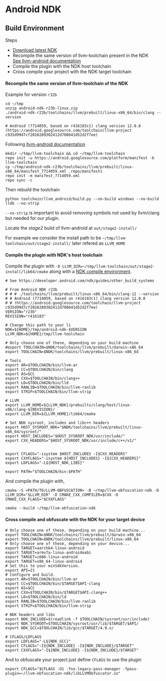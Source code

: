 # Android NDK

## Build Environment

Steps

 - [Download latest NDK](https://developer.android.com/ndk/downloads)
 - Recompile the same version of llvm-toolchain present in the NDK  
   [See llvm-android documentation](https://android.googlesource.com/toolchain/llvm_android/+/master/README.md)
 - Compile the plugin with the NDK host toolchain
 - Cross compile your project with the NDK target toolchain

#### Recompile the same version of llvm-toolchain of the NDK

Example for version `r32b`

```
cd ~/tmp
unzip android-ndk-r23b-linux.zip
./android-ndk-r23b/toolchains/llvm/prebuilt/linux-x86_64/bin/clang --version

# Android (7714059, based on r416183c1) clang version 12.0.8 (https://android.googlesource.com/toolchain/llvm-project c935d99d7cf2016289302412d708641d52d2f7ee)
```

Following [llvm-android documentation](https://android.googlesource.com/toolchain/llvm_android/+/master/README.md)

```
mkdir ~/tmp/llvm-toolchain && cd ~/tmp/llvm-toolchain
repo init -u https://android.googlesource.com/platform/manifest -b llvm-toolchain
cp ~/tmp/android-ndk-r23b/toolchains/llvm/prebuilt/linux-x86_64/manifest_7714059.xml .repo/manifests
repo init -m manifest_7714059.xml
repo sync -c
```

Then rebuild the toolchain

```
python toolchain/llvm_android/build.py --no-build windows --no-build lldb --no-strip
```

`--no-strip` is important to avoid removing symbols not used by llvm/clang but needed for our plugin.

Locate the *stage2* build of llvm-android at `out/stage2-install/`

For example we consider the install path to be `~/tmp/llvm-toolchain/out/stage2-install/` later refered as `LLVM_HOME`

#### Compile the plugin with NDK's host toolchain

Compile the plugin with  `-D LLVM_DIR=~/tmp/llvm-toolchain/out/stage2-install/lib64/cmake` along with a [NDK compile environment](https://developer.android.com/ndk/guides/other_build_systems#non-autoconf_make_projects).

```
# See https://developer.android.com/ndk/guides/other_build_systems

# From Android NDK r23b
# # # ./toolchains/llvm/prebuilt/linux-x86_64/bin/clang-12 --version
# # Android (7714059, based on r416183c1) clang version 12.0.8
# # (https://android.googlesource.com/toolchain/llvm-project c935d99d7cf2016289302412d708641d52d2f7ee)
VERSION="r23b"
REVISION="r416183"

# Change this path to your li
NDK=${HOME}/tmp/android-ndk-$VERSION
LLVM_NDK=${HOME}/tmp/llvm-toolchain

# Only choose one of these, depending on your build machine
#export TOOLCHAIN=$NDK/toolchains/llvm/prebuilt/darwin-x86_64
export TOOLCHAIN=$NDK/toolchains/llvm/prebuilt/linux-x86_64

# Tools
export AR=$TOOLCHAIN/bin/llvm-ar
export CC=$TOOLCHAIN/bin/clang
export AS=$CC
export CXX=$TOOLCHAIN/bin/clang++
export LD=$TOOLCHAIN/bin/lld
export RANLIB=$TOOLCHAIN/bin/llvm-ranlib
export STRIP=$TOOLCHAIN/bin/llvm-strip

# LLVM
export LLVM_HOME=${LLVM_NDK}/prebuilts/clang/host/linux-x86/clang-${REVISION}/
export LLVM_DIR=${LLVM_HOME}/lib64/cmake

# Set NDK sysroot, includes and libc++ headers
export HOST_SYSROOT_NDK="$NDK/toolchains/llvm/prebuilt/linux-x86_64/sysroot/"
export HOST_INCLUDES="$HOST_SYSROOT_NDK/usr/include/"
export CXX_HEADERS="$HOST_SYSROOT_NDK/usr/include/c++/v1/"


export CFLAGS="-isystem $HOST_INCLUDES -I$CXX_HEADERS"
export CXXFLAGS="-isystem ${HOST_INCLUDES} -I${CXX_HEADERS}"
export LDFLAGS="-L${HOST_NDK_LIBS}"

export PATH="$TOOLCHAIN/bin:$PATH"
```

And compile the plugin with,

```
cmake -S <PATH/TO/LLVM-OBFUSCATION> -B ~/tmp/llvm-obfuscation-ndk -D LLVM_DIR="$LLVM_DIR" -D CMAKE_CXX_COMPILER=$CXX -D CMAKE_CXX_FLAGS="$CXXFLAGS"

cmake --build ~/tmp/llvm-obfuscation-ndk
```

#### Cross compile and obfuscate with the NDK for your target device

```
# Only choose one of these, depending on your build machine...
export TOOLCHAIN=$NDK/toolchains/llvm/prebuilt/darwin-x86_64
export TOOLCHAIN=$NDK/toolchains/llvm/prebuilt/linux-x86_64
# Only choose one of these, depending on your device...
export TARGET=aarch64-linux-android
export TARGET=armv7a-linux-androideabi
export TARGET=i686-linux-android
export TARGET=x86_64-linux-android
# Set this to your minSdkVersion.
export API=21
# Configure and build.
export AR=$TOOLCHAIN/bin/llvm-ar
export CC=$TOOLCHAIN/bin/$TARGET$API-clang
export AS=$CC
export CXX=$TOOLCHAIN/bin/$TARGET$API-clang++
export LD=$TOOLCHAIN/bin/ld
export RANLIB=$TOOLCHAIN/bin/llvm-ranlib
export STRIP=$TOOLCHAIN/bin/llvm-strip

# NDK headers and libs
export NDK_INCLUDE=$(readlink -f $TOOLCHAIN/sysroot/usr/include)
export NDK_SYSROOT=$TOOLCHAIN/sysroot/usr/lib/$TARGET/$API/
export NDK_GCC=$TOOLCHAIN/lib/gcc/$TARGET/4.9.x/

# CFLAGS/LDFLAGS
export LDFLAGS="-L${NDK_GCC}"
export CFLAGS="-I${NDK_INCLUDE} -I${NDK_INCLUDE}/$TARGET"
export CXXFLAGS="-I${NDK_INCLUDE} -I${NDK_INCLUDE}/$TARGET"
```

And to obfuscate your project just define `CFLAGS` to use the plugin

```
export CFLAGS="$CFLAGS -O1 -fno-legacy-pass-manager -fpass-plugin=~/llvm-obfuscation-ndk/libLLVMObfuscator.so"
```
